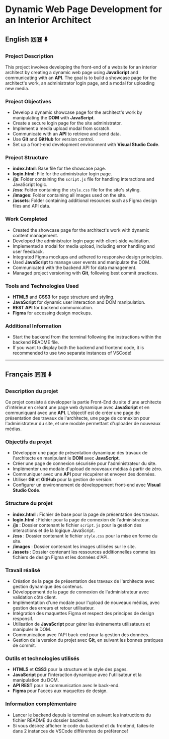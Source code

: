 #  Dynamic Web Page Development for an Interior Architect

## English 🇬🇧 ⬇️

### Project Description

This project involves developing the front-end of a website for an interior architect by creating a dynamic web page using **JavaScript** and communicating with an **API**. The goal is to build a showcase page for the architect's work, an administrator login page, and a modal for uploading new media.

### Project Objectives

- Develop a dynamic showcase page for the architect's work by manipulating the **DOM** with **JavaScript**.
- Create a secure login page for the site administrator.
- Implement a media upload modal from scratch.
- Communicate with an **API** to retrieve and send data.
- Use **Git** and **GitHub** for version control.
- Set up a front-end development environment with **Visual Studio Code**.

### Project Structure

- **index.html**: Base file for the showcase page.
- **login.html**: File for the administrator login page.
- **/js**: Folder containing the `script.js` file for handling interactions and JavaScript logic.
- **/css**: Folder containing the `style.css` file for the site's styling.
- **/images**: Folder containing all images used on the site.
- **/assets**: Folder containing additional resources such as Figma design files and API data.

### Work Completed

- Created the showcase page for the architect's work with dynamic content management.
- Developed the administrator login page with client-side validation.
- Implemented a modal for media upload, including error handling and user feedback.
- Integrated Figma mockups and adhered to responsive design principles.
- Used **JavaScript** to manage user events and manipulate the DOM.
- Communicated with the backend API for data management.
- Managed project versioning with **Git**, following best commit practices.

### Tools and Technologies Used

- **HTML5** and **CSS3** for page structure and styling.
- **JavaScript** for dynamic user interaction and DOM manipulation.
- **REST API** for backend communication.
- **Figma** for accessing design mockups.

### Additional Information

- Start the backend from the terminal following the instructions within the backend README file.
- If you want to display both the backend and frontend code, it is recommended to use two separate instances of VSCode!

---

## Français 🇫🇷 ⬇️

### Description du projet

Ce projet consiste à développer la partie Front-End du site d'une architecte d'intérieur en créant une page web dynamique avec **JavaScript** et en communiquant avec une **API**. L'objectif est de créer une page de présentation des travaux de l'architecte, une page de connexion pour l'administrateur du site, et une modale permettant d'uploader de nouveaux médias.

### Objectifs du projet

- Développer une page de présentation dynamique des travaux de l'architecte en manipulant le **DOM** avec **JavaScript**.
- Créer une page de connexion sécurisée pour l'administrateur du site.
- Implémenter une modale d'upload de nouveaux médias à partir de zéro.
- Communiquer avec une **API** pour récupérer et envoyer des données.
- Utiliser **Git** et **GitHub** pour la gestion de version.
- Configurer un environnement de développement front-end avec **Visual Studio Code**.

### Structure du projet

- **index.html** : Fichier de base pour la page de présentation des travaux.
- **login.html** : Fichier pour la page de connexion de l'administrateur.
- **/js** : Dossier contenant le fichier `script.js` pour la gestion des interactions et de la logique JavaScript.
- **/css** : Dossier contenant le fichier `style.css` pour la mise en forme du site.
- **/images** : Dossier contenant les images utilisées sur le site.
- **/assets** : Dossier contenant les ressources additionnelles comme les fichiers de design Figma et les données d'API.

### Travail réalisé

- Création de la page de présentation des travaux de l'architecte avec gestion dynamique des contenus.
- Développement de la page de connexion de l'administrateur avec validation côté client.
- Implémentation d'une modale pour l'upload de nouveaux médias, avec gestion des erreurs et retour utilisateur.
- Intégration des maquettes Figma et respect des principes de design responsif.
- Utilisation de **JavaScript** pour gérer les événements utilisateurs et manipuler le DOM.
- Communication avec l'API back-end pour la gestion des données.
- Gestion de la version du projet avec **Git**, en suivant les bonnes pratiques de commit.

### Outils et technologies utilisés

- **HTML5** et **CSS3** pour la structure et le style des pages.
- **JavaScript** pour l'interaction dynamique avec l'utilisateur et la manipulation du DOM.
- **API REST** pour la communication avec le back-end.
- **Figma** pour l'accès aux maquettes de design.

### Information complémentaire

- Lancer le backend depuis le terminal en suivant les instructions du fichier README du dossier backend.
- Si vous désirez afficher le code du backend et du frontend, faites-le dans 2 instances de VSCode différentes de préférence!
